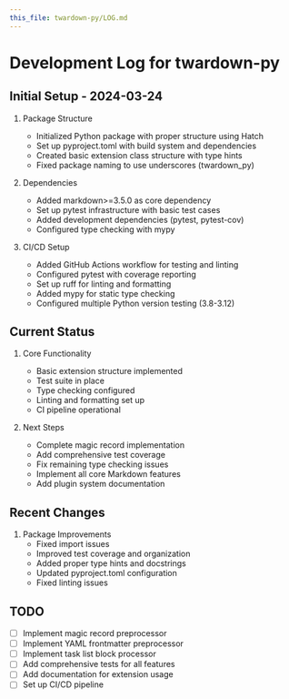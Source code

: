 ```yaml
---
this_file: twardown-py/LOG.md
---
```


# Development Log for twardown-py

## Initial Setup - 2024-03-24

1. Package Structure
   - Initialized Python package with proper structure using Hatch
   - Set up pyproject.toml with build system and dependencies
   - Created basic extension class structure with type hints
   - Fixed package naming to use underscores (twardown_py)

2. Dependencies
   - Added markdown>=3.5.0 as core dependency
   - Set up pytest infrastructure with basic test cases
   - Added development dependencies (pytest, pytest-cov)
   - Configured type checking with mypy

3. CI/CD Setup
   - Added GitHub Actions workflow for testing and linting
   - Configured pytest with coverage reporting
   - Set up ruff for linting and formatting
   - Added mypy for static type checking
   - Configured multiple Python version testing (3.8-3.12)

## Current Status

1. Core Functionality
   - Basic extension structure implemented
   - Test suite in place
   - Type checking configured
   - Linting and formatting set up
   - CI pipeline operational

2. Next Steps
   - Complete magic record implementation
   - Add comprehensive test coverage
   - Fix remaining type checking issues
   - Implement all core Markdown features
   - Add plugin system documentation

## Recent Changes

1. Package Improvements
   - Fixed import issues
   - Improved test coverage and organization
   - Added proper type hints and docstrings
   - Updated pyproject.toml configuration
   - Fixed linting issues

## TODO

- [ ] Implement magic record preprocessor
- [ ] Implement YAML frontmatter preprocessor
- [ ] Implement task list block processor
- [ ] Add comprehensive tests for all features
- [ ] Add documentation for extension usage
- [ ] Set up CI/CD pipeline 